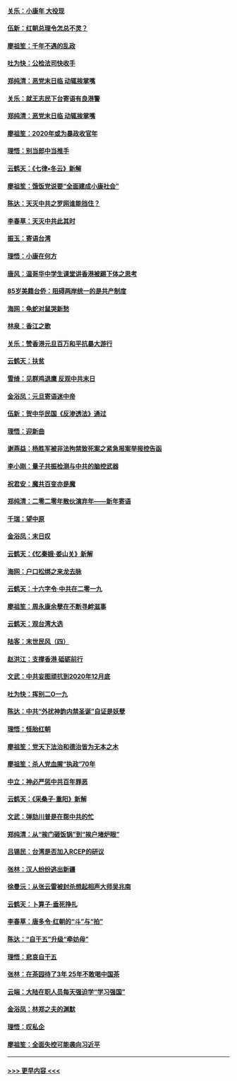 #### [关乐：小康年 大役现](../pages/nsc993/n11774213.md?t=01080011) 
#### [伍新：红朝总理令怎总不灵？](../pages/nsc993/n11770813.md?t=01080011) 
#### [廖祖笙：千年不遇的乱政](../pages/nsc993/n11770373.md?t=01080011) 
#### [吐为快：公检法司快收手](../pages/nsc993/n11770359.md?t=01080011) 
#### [郑纯清：恶党末日临 动辄挨掌嘴](../pages/nsc993/n11769912.md?t=01080011) 
#### [关乐：就王志民下台寄语有良港警](../pages/nsc993/n11769903.md?t=01080011) 
#### [郑纯清：恶党末日临 动辄挨掌嘴](../pages/nsc993/n11769356.md?t=01080011) 
#### [廖祖笙：2020年或为暴政收官年](../pages/nsc993/n11768216.md?t=01080011) 
#### [理悟：别当郎中当推手](../pages/nsc993/n11768243.md?t=01080011) 
#### [云鹤天：《七律▪冬云》新解](../pages/nsc993/n11768204.md?t=01080011) 
#### [廖祖笙：饿饭党说要“全面建成小康社会”](../pages/nsc993/n11767482.md?t=01080011) 
#### [陈达：天灭中共之罗网谁能挡住？](../pages/nsc993/n11767465.md?t=01080011) 
#### [李春草：天灭中共此其时](../pages/nsc993/n11767452.md?t=01080011) 
#### [振玉：寄语台湾](../pages/nsc993/n11767432.md?t=01080011) 
#### [理悟：小康在何方](../pages/nsc993/n11767394.md?t=01080011) 
#### [唐风：温哥华中学生课堂讲香港被踢下体之思考](../pages/nsc993/n11766848.md?t=01080011) 
#### [85岁美籍台侨：阻碍两岸统一的是共产制度](../pages/nsc993/n11765043.md?t=01080011) 
#### [海网：龟蛇对鼠哭新愁](../pages/nsc993/n11764895.md?t=01080011) 
#### [林泉：香江之歌](../pages/nsc993/n11764415.md?t=01080011) 
#### [关乐：赞香港元旦百万和平抗暴大游行](../pages/nsc993/n11764382.md?t=01080011) 
#### [云鹤天：扶贫](../pages/nsc993/n11764245.md?t=01080011) 
#### [雪绮：见群鸡退鹰  反观中共末日](../pages/nsc993/n11762112.md?t=01080011) 
#### [金浴凤：元旦寄语迷中帝](../pages/nsc993/n11761788.md?t=01080011) 
#### [伍新：贺中华民国《反渗透法》通过](../pages/nsc993/n11761994.md?t=01080011) 
#### [理悟：迎新曲](../pages/nsc993/n11761152.md?t=01080011) 
#### [谢燕益：杨胜军被非法拘禁致死案之紧急报案举报控告函](../pages/nsc993/n11756134.md?t=01080011) 
#### [李小刚：量子共振检测与中共的脑控武器](../pages/nsc993/n11754518.md?t=01080011) 
#### [祝君安：魔共百变亦是魔](../pages/nsc993/n11754469.md?t=01080011) 
#### [郑纯清：二零二零年散伙演弃年——新年寄语](../pages/nsc993/n11754195.md?t=01080011) 
#### [千瑞：望中原](../pages/nsc993/n11754159.md?t=01080011) 
#### [金浴凤：末日叹](../pages/nsc993/n11752359.md?t=01080011) 
#### [云鹤天：《忆秦娥‧娄山关》新解](../pages/nsc993/n11752348.md?t=01080011) 
#### [海网：户口松绑之来龙去脉](../pages/nsc993/n11752328.md?t=01080011) 
#### [云鹤天：十六字令‧中共在二零一九](../pages/nsc993/n11752305.md?t=01080011) 
#### [廖祖笙：周永康余孽在不断寻衅滋事](../pages/nsc993/n11751013.md?t=01080011) 
#### [云鹤天：观台湾大选](../pages/nsc993/n11751007.md?t=01080011) 
#### [陆客：末世民风（四）](../pages/nsc993/n11749203.md?t=01080011) 
#### [赵洪江：支撑香港 砥砺前行](../pages/nsc993/n11748482.md?t=01080011) 
#### [文武：中共妄图顽抗到2020年12月底](../pages/nsc993/n11748446.md?t=01080011) 
#### [吐为快：挥别二O一九](../pages/nsc993/n11748411.md?t=01080011) 
#### [陈达：中共“外扰神韵内禁圣诞”自证是妖孽](../pages/nsc993/n11748226.md?t=01080011) 
#### [理悟：怪胎红朝](../pages/nsc993/n11748206.md?t=01080011) 
#### [廖祖笙：党天下法治和德治皆为无本之木](../pages/nsc993/n11748135.md?t=01080011) 
#### [廖祖笙：杀人党血腥“执政”70年](../pages/nsc993/n11745144.md?t=01080011) 
#### [中立：神必严惩中共百年罪恶](../pages/nsc993/n11744970.md?t=01080011) 
#### [云鹤天：《采桑子‧重阳》新解](../pages/nsc993/n11744948.md?t=01080011) 
#### [文武：弹劾川普是在帮中共的忙](../pages/nsc993/n11744758.md?t=01080011) 
#### [郑纯清：从“挨门砸饭锅”到“挨户堵炉眼”](../pages/nsc993/n11744745.md?t=01080011) 
#### [吕锡民：台湾是否加入RCEP的研议](../pages/nsc993/n11744701.md?t=01080011) 
#### [张林：汉人纷纷逃出新疆](../pages/nsc993/n11743530.md?t=01080011) 
#### [徐曼沅：从张云雷被封杀想起相声大师吴兆南](../pages/nsc993/n11741816.md?t=01080011) 
#### [云鹤天：卜算子‧垂死挣扎](../pages/nsc993/n11739956.md?t=01080011) 
#### [李春草：唐多令‧红朝的“斗”与“拍”](../pages/nsc993/n11739830.md?t=01080011) 
#### [陈达：“自干五”升级“牵妨母”](../pages/nsc993/n11739724.md?t=01080011) 
#### [理悟：悲哀自干五](../pages/nsc993/n11739547.md?t=01080011) 
#### [张林：在茶园待了3年 25年不敢喝中国茶](../pages/nsc993/n11739240.md?t=01080011) 
#### [云端：大陆在职人员每天强迫学“学习强国”](../pages/nsc993/n11738735.md?t=01080011) 
#### [金浴凤：林郑之夫的渊默](../pages/nsc993/n11737735.md?t=01080011) 
#### [理悟：叹私企](../pages/nsc993/n11737715.md?t=01080011) 
#### [廖祖笙：全面失控可能袭向习近平](../pages/nsc993/n11737704.md?t=01080011) 

----
#### [ >>> 更早内容 <<< ](../indexes/nsc993-earlier.md)
